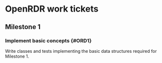 # OpenRDR work tickets
## Milestone 1
### Implement basic concepts {#ORD1}
Write classes and tests implementing the basic data structures required for Milestone 1.